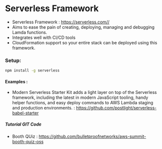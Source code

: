 # Serverless Framework

- Serverless Framework : https://serverless.com// 
- Aims to ease the pain of creating, deploying, managing and debugging Lamda functions.
- Integrates well with CI/CD tools
- CloudFormation support so your entire stack can be deployed using this framework.
 

### Setup:

```bash
npm install -g serverless
```


#### Examples :

- Modern Serverless Starter Kit adds a light layer on top of the Serverless framework, including the latest in modern JavaScript tooling, handy helper functions, and easy deploy commands to AWS Lambda staging and production environments. : https://github.com/postlight/serverless-babel-starter


##### Tutorial GIT Code

- Booth QUiz : https://github.com/bulletproofnetworks/aws-summit-booth-quiz-oss
